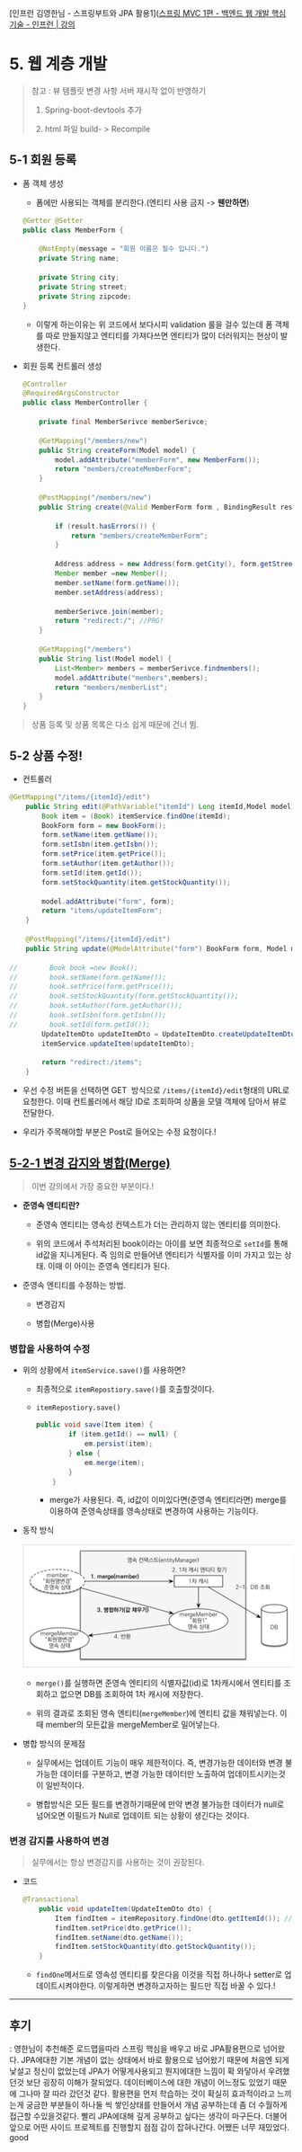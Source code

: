 [인프런 김영한님 - 스프링부트와 JPA 활용1]([스프링 MVC 1편 - 백엔드 웹 개발 핵심 기술 - 인프런 | 강의](https://www.inflearn.com/course/%EC%8A%A4%ED%94%84%EB%A7%81-mvc-1)

# 5. 웹 계층 개발

> 참고 : 뷰 템플릿 변경 사항 서버 재시작 없이 반영하기
> 
> 1. Spring-boot-devtools 추가
> 
> 2. html 파일 build- > Recompile

## 5-1 회원 등록

+ 폼 객체 생성 
  
  + 폼에만 사용되는 객체를 분리한다.(엔티티 사용 금지 -> **웬만하면**)
  
  ```java
  @Getter @Setter
  public class MemberForm {
  
      @NotEmpty(message = "회원 이름은 필수 입니다.")
      private String name;
  
      private String city;
      private String street;
      private String zipcode;
  }
  ```
  
  + 이렇게 하는이유는 위 코드에서 보다시피 validation 룰을 걸수 있는데 폼 객체를 따로 만들지않고 엔티티를 가져다쓰면 엔티티가 많이 더러워지는 현상이 발생한다.



+ 회원 등록 컨트롤러 생성
  
  ```java
  @Controller
  @RequiredArgsConstructor
  public class MemberController {
  
      private final MemberSerivce memberSerivce;
  
      @GetMapping("/members/new")
      public String createForm(Model model) {
          model.addAttribute("memberForm", new MemberForm());
          return "members/createMemberForm";
      }
  
      @PostMapping("/members/new")
      public String create(@Valid MemberForm form , BindingResult result){
  
          if (result.hasErrors()) {
              return "members/createMemberForm";
          }
  
          Address address = new Address(form.getCity(), form.getStreet(), form.getZipcode());
          Member member =new Member();
          member.setName(form.getName());
          member.setAddress(address);
  
          memberSerivce.join(member);
          return "redirect:/"; //PRG!
      }
  
      @GetMapping("/members")
      public String list(Model model) {
          List<Member> members = memberSerivce.findmembers();
          model.addAttribute("members",members);
          return "members/memberList";
      }
  }
  ```



> 상품 등록 및 상품 목록은 다소 쉽게 때문에 건너 뜀.



## 5-2 상품 수정!

+ 컨트롤러 

```java
@GetMapping("/items/{itemId}/edit")
    public String edit(@PathVariable("itemId") Long itemId,Model model) {
        Book item = (Book) itemService.findOne(itemId);
        BookForm form = new BookForm();
        form.setName(item.getName());
        form.setIsbn(item.getIsbn());
        form.setPrice(item.getPrice());
        form.setAuthor(item.getAuthor());
        form.setId(item.getId());
        form.setStockQuantity(item.getStockQuantity());

        model.addAttribute("form", form);
        return "items/updateItemForm";
    }

    @PostMapping("/items/{itemId}/edit")
    public String update(@ModelAttribute("form") BookForm form, Model model, @PathVariable Long itemId) {

//        Book book =new Book();
//        book.setName(form.getName());
//        book.setPrice(form.getPrice());
//        book.setStockQuantity(form.getStockQuantity());
//        book.setAuthor(form.getAuthor());
//        book.setIsbn(form.getIsbn());
//        book.setId(form.getId());
        UpdateItemDto updateItemDto = UpdateItemDto.createUpdateItemDto(form);
        itemService.updateItem(updateItemDto);

        return "redirect:/items";
    }
```

+ 우선 수정 버튼을 선택하면 GET  방식으로 `/items/{itemId}/edit`형태의 URL로 요청한다. 이때 컨트롤러에서 해당 ID로 조회하여 상품을 모델 객체에 담아서 뷰로 전달한다.

+ 우리가 주목해야할 부분은 Post로 들어오는 수정 요청이다.!



## <u> 5-2-1 변경 감지와 병합(Merge)</u>

> 이번 강의에서 가장 중요한 부분이다.!



+ **준영속 엔티티란?**
  
  + 준영속 엔티티는 영속성 컨텍스트가 더는 관리하지 않는 엔티티를 의미한다.
  
  + 위의 코드에서 주석처리된 book이라는 아이를 보면 최종적으로 `setId`를 통해 id값을 지니게된다. 즉 임의로 만들어낸 엔티티가 식별자를 이미 가지고 있는 상태. 이때 이 아이는 준영속 엔티티가 된다.

+ 준영속 엔티티를 수정하는 방법.
  
  + 변경감지
  
  + 병합(Merge)사용

### 병합을 사용하여 수정

+ 위의 상황에서 `itemService.save()`를 사용하면?
  
  + 최종적으로 `itemRepostiory.save()`를 호출할것이다.
  
  + `itemRepostiory.save()`
    
    ```java
    public void save(Item item) {
            if (item.getId() == null) {
                em.persist(item);
            } else {
                em.merge(item);
            }
        }
    ```
    
    + merge가 사용된다. 즉, id값이 이미있다면(준영속 엔티티라면) merge를 이용하여 준영속상태를 영속상태로 변경하여 사용하는 기능이다. 

+ 동작 방식
  
  <img title="" src="IMG/merge.png" alt="" width="">
  
  + `merge()`를 실행하면 준영속 엔티티의 식별자값(id)로 1차캐시에서 엔티티를 조회하고 없으면 DB를 조회하여 1차 캐시에 저장한다.
  
  + 위의 결과로 조회된 영속 엔티티(`mergeMember`)에 엔티티 값을 채워넣는다. 이때 member의 모든값을 mergeMember로 밀어넣는다.

+ 병합 방식의 문제점
  
  + 실무에서는 업데이트 기능이 매우 제한적이다. 즉, 변경가능한 데이터와 변경 불가능한 데이터를 구분하고, 변경 가능한 데이터만 노출하여 업데이트시키는것이 일반적이다.
  
  + 병합방식은 모든 필드를 변경하기때문에 만약 변경 불가능한 데이터가 null로 넘어오면 이필드가 Null로 업데이트 되는 상황이 생긴다는 것이다.



### 변경 감지를 사용하여 변경

> 실무에서는 항상 변경감지를 사용하는 것이 권장된다.



+ 코드
  
  ```java
  @Transactional
      public void updateItem(UpdateItemDto dto) {
          Item findItem = itemRepository.findOne(dto.getItemId()); //영속상태
          findItem.setPrice(dto.getPrice());
          findItem.setName(dto.getName());
          findItem.setStockQuantity(dto.getStockQuantity());
      }
  ```
  
  + `findOne`메서드로 영속성 엔티티를 찾은다음 이것을 직접 하나하나 setter로 업데이트시켜야한다. 이렇게하면 변경하고자하는 필드만 직접 바꿀 수 있다.!





----

## 후기

: 영한님이 추천해준 로드맵을따라 스프링 핵심을 배우고 바로 JPA활용편으로 넘어왔다. JPA에대한 기본 개념이 없는 상태에서 바로 활용으로 넘어왔기 때문에 처음엔 되게 낯설고 정신이 없었는데 JPA가 어떻게사용되고 뭔지에대한 느낌이 확 와닿아서 우려했던것 보단 굉장히 이해가 잘되었다. 데이터베이스에 대한 개념이 어느정도 있었기 때문에 그나마 잘 따라 갔던것 같다. 활용편을 먼저 학습하는 것이 확실히 효과적이라고 느끼는게 궁금한 부분들이 하나둘 씩 쌓인상태를 만들어서 개념 공부하는데 좀 더 수월하게 접근할 수있을것같다. 빨리 JPA에대해 깊게 공부하고 싶다는 생각이 마구든다. 더불어 앞으로 어떤 사이드 프로젝트를 진행할지 점점 감이 잡혀나간다. 어쨌든 너무 재밌었다. good
